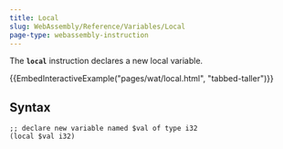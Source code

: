 ```yaml
---
title: Local
slug: WebAssembly/Reference/Variables/Local
page-type: webassembly-instruction
---
```




The **`local`** instruction declares a new local variable.

{{EmbedInteractiveExample("pages/wat/local.html", "tabbed-taller")}}

## Syntax

```wasm
;; declare new variable named $val of type i32
(local $val i32)
```
